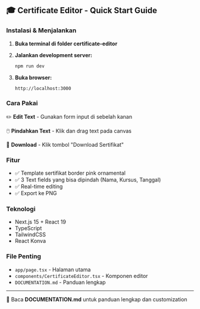 ## 🎓 Certificate Editor - Quick Start Guide

### Instalasi & Menjalankan

1. **Buka terminal di folder certificate-editor**
   
2. **Jalankan development server:**
   ```bash
   npm run dev
   ```

3. **Buka browser:**
   ```
   http://localhost:3000
   ```

### Cara Pakai

✏️ **Edit Text** - Gunakan form input di sebelah kanan

🖱️ **Pindahkan Text** - Klik dan drag text pada canvas

💾 **Download** - Klik tombol "Download Sertifikat"

### Fitur

- ✅ Template sertifikat border pink ornamental
- ✅ 3 Text fields yang bisa dipindah (Nama, Kursus, Tanggal)
- ✅ Real-time editing
- ✅ Export ke PNG

### Teknologi

- Next.js 15 + React 19
- TypeScript
- TailwindCSS
- React Konva

### File Penting

- `app/page.tsx` - Halaman utama
- `components/CertificateEditor.tsx` - Komponen editor
- `DOCUMENTATION.md` - Panduan lengkap

---

📖 Baca **DOCUMENTATION.md** untuk panduan lengkap dan customization

